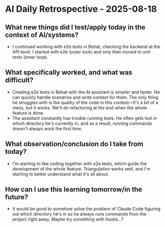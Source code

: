 # AI Daily Retrospective - 2025-08-18

## **What new things did I test/apply today in the context of AI/systems?**

- I continued working with e2e tests in Behat, checking the backend at the API level. I started with e2e (outer look) and only then moved to unit tests (inner loop).

## **What specifically worked, and what was difficult?**

- Creating e2e tests in Behat with the AI assistant is simpler and faster. He can quickly handle scenarios and write context for them. The only thing he struggles with is the quality of the code in this context—it's a bit of a mess, but it works. We'll do refactoring at the end when the whole feature is done.
- The assistant constantly has trouble running tests. He often gets lost in which directory he's currently in, and as a result, running commands doesn't always work the first time.

## **What observation/conclusion do I take from today?**

- I'm starting to like coding together with e2e tests, which guide the development of the whole feature. Triangulation works well, and I'm starting to better understand what it's all about.

## **How can I use this learning tomorrow/in the future?**

- It would be good to somehow solve the problem of Claude Code figuring out which directory he's in so he always runs commands from the project right away. Maybe try something with hooks...?
